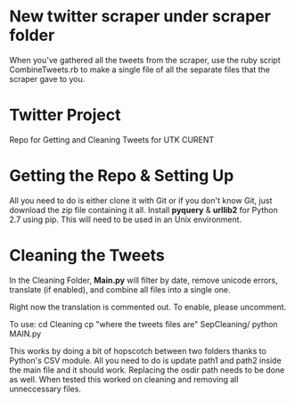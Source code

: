 # New twitter scraper under scraper folder

When you've gathered all the tweets from the scraper, use the ruby script CombineTweets.rb to make a single file of all the separate files that the scraper gave to you.

# Twitter Project

Repo for Getting and Cleaning Tweets for UTK CURENT

# Getting the Repo & Setting Up
All you need to do is either clone it with Git or if you don't know Git, just download the zip file containing it all.
Install **pyquery** & **urllib2** for Python 2.7 using pip. This will need to be used in an Unix environment. 

# Cleaning the Tweets
In the Cleaning Folder, **Main.py** will filter by date, remove unicode errors, translate (if enabled), and combine all files into a single one.

Right now the translation is commented out. To enable, please
uncomment.

To use:
cd Cleaning
cp "where the tweets files are" SepCleaning/
python MAIN.py

This works by doing a bit of hopscotch between two folders thanks to Python's CSV module. All you need to do is update path1 and path2 inside the main file and it should work. Replacing the osdir path needs to be done as well. When tested this worked on cleaning and removing all unneccessary files. 
